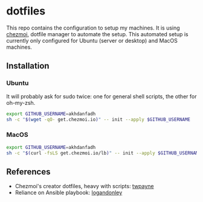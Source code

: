 # dotfiles

This repo contains the configuration to setup my machines.
It is using [chezmoi](https://www.chezmoi.io/), dotfile manager to automate the setup.
This automated setup is currently only configured for Ubuntu (server or desktop) and MacOS machines.

## Installation

### Ubuntu

It will probably ask for sudo twice: one for general shell scripts, the other for oh-my-zsh.

```bash
export GITHUB_USERNAME=akhdanfadh
sh -c "$(wget -qO- get.chezmoi.io)" -- init --apply $GITHUB_USERNAME
```

### MacOS

```bash
export GITHUB_USERNAME=akhdanfadh
sh -c "$(curl -fsLS get.chezmoi.io/lb)" -- init --apply $GITHUB_USERNAME
```

## References

- Chezmoi's creator dotfiles, heavy with scripts: [twpayne](https://github.com/twpayne/dotfiles) 
- Reliance on Ansible playbook: [logandonley](https://github.com/logandonley/dotfiles) 
